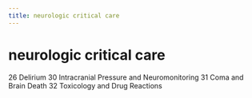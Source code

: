 ```yaml
---
title: neurologic critical care
---
```

# neurologic critical care

26 Delirium
30 Intracranial Pressure and Neuromonitoring
31 Coma and Brain Death
32 Toxicology and Drug Reactions
